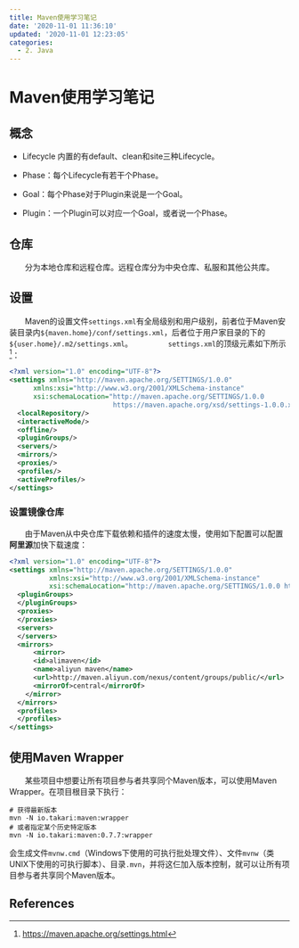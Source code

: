 ```yaml
---
title: Maven使用学习笔记
date: '2020-11-01 11:36:10'
updated: '2020-11-01 12:23:05'
categories:
  - 2. Java
---
```

# Maven使用学习笔记

## 概念

- Lifecycle 内置的有default、clean和site三种Lifecycle。

- Phase：每个Lifecycle有若干个Phase。

- Goal：每个Phase对于Plugin来说是一个Goal。

- Plugin：一个Plugin可以对应一个Goal，或者说一个Phase。

## 仓库

　　分为本地仓库和远程仓库。远程仓库分为中央仓库、私服和其他公共库。

## 设置

  　　Maven的设置文件`settings.xml`有全局级别和用户级别，前者位于Maven安装目录内`${maven.home}/conf/settings.xml`，后者位于用户家目录的下的`${user.home}/.m2/settings.xml`。
  　　
　　`settings.xml`的顶级元素如下所示[^3]：
　　
```xml
<?xml version="1.0" encoding="UTF-8"?>
<settings xmlns="http://maven.apache.org/SETTINGS/1.0.0"
      xmlns:xsi="http://www.w3.org/2001/XMLSchema-instance"
      xsi:schemaLocation="http://maven.apache.org/SETTINGS/1.0.0
                          https://maven.apache.org/xsd/settings-1.0.0.xsd">
  <localRepository/>
  <interactiveMode/>
  <offline/>
  <pluginGroups/>
  <servers/>
  <mirrors/>
  <proxies/>
  <profiles/>
  <activeProfiles/>
</settings>
```

### 设置镜像仓库

　　由于Maven从中央仓库下载依赖和插件的速度太慢，使用如下配置可以配置**阿里源**加快下载速度：
　　
```xml
<?xml version="1.0" encoding="UTF-8"?>
<settings xmlns="http://maven.apache.org/SETTINGS/1.0.0"
          xmlns:xsi="http://www.w3.org/2001/XMLSchema-instance"
          xsi:schemaLocation="http://maven.apache.org/SETTINGS/1.0.0 http://maven.apache.org/xsd/settings-1.0.0.xsd">
  <pluginGroups>
  </pluginGroups>
  <proxies>
  </proxies>
  <servers>
  </servers>
  <mirrors>
      <mirror>
      <id>alimaven</id>
      <name>aliyun maven</name>
      <url>http://maven.aliyun.com/nexus/content/groups/public/</url>
      <mirrorOf>central</mirrorOf>
    </mirror>
  </mirrors>
  <profiles>
  </profiles>
</settings>
```

## 使用Maven Wrapper

　　某些项目中想要让所有项目参与者共享同个Maven版本，可以使用Maven Wrapper。在项目根目录下执行：

```shell
# 获得最新版本
mvn -N io.takari:maven:wrapper
# 或者指定某个历史特定版本
mvn -N io.takari:maven:0.7.7:wrapper
```

会生成文件`mvnw.cmd`（Windows下使用的可执行批处理文件）、文件`mvnw`（类UNIX下使用的可执行脚本）、目录`.mvn`，并将这仨加入版本控制，就可以让所有项目参与者共享同个Maven版本。

## References

[^1]: [Introduction to the Build Lifecycle]()
[^2]: [Maven：mirror和repository 区别](https://my.oschina.net/sunchp/blog/100634)
[^3]: <https://maven.apache.org/settings.html>

